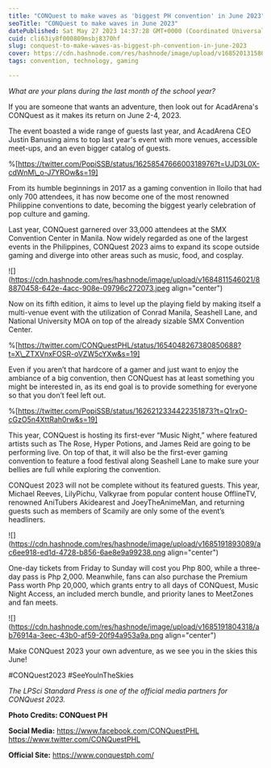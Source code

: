 ```yaml
---
title: "CONQuest to make waves as 'biggest PH convention' in June 2023"
seoTitle: "CONQuest to make waves in June 2023"
datePublished: Sat May 27 2023 14:37:28 GMT+0000 (Coordinated Universal Time)
cuid: cli63iy8f000809msbj8370hf
slug: conquest-to-make-waves-as-biggest-ph-convention-in-june-2023
cover: https://cdn.hashnode.com/res/hashnode/image/upload/v1685201315806/c55730b9-0a22-422e-bcd3-e6ed6f1dbd26.png
tags: convention, technology, gaming

---
```


*What are your plans during the last month of the school year?*

If you are someone that wants an adventure, then look out for AcadArena's CONQuest as it makes its return on June 2-4, 2023.

The event boasted a wide range of guests last year, and AcadArena CEO Justin Banusing aims to top last year's event with more venues, accessible meet-ups, and an even bigger catalog of guests.

%[https://twitter.com/PopiSSB/status/1625854766600318976?t=UJD3L0X-cdWnM\_o-J7YROw&s=19] 

From its humble beginnings in 2017 as a gaming convention in Iloilo that had only 700 attendees, it has now become one of the most renowned Philippine conventions to date, becoming the biggest yearly celebration of pop culture and gaming.

Last year, CONQuest garnered over 33,000 attendees at the SMX Convention Center in Manila. Now widely regarded as one of the largest events in the Philippines, CONQuest 2023 aims to expand its scope outside gaming and diverge into other areas such as music, food, and cosplay.

![](https://cdn.hashnode.com/res/hashnode/image/upload/v1684811546021/88870458-642e-4acc-908e-09796c272073.jpeg align="center")

Now on its fifth edition, it aims to level up the playing field by making itself a multi-venue event with the utilization of Conrad Manila, Seashell Lane, and National University MOA on top of the already sizable SMX Convention Center.

%[https://twitter.com/CONQuestPHL/status/1654048267380850688?t=X\_ZTXVnxFOSR-oVZW5cYXw&s=19] 

Even if you aren’t that hardcore of a gamer and just want to enjoy the ambiance of a big convention, then CONQuest has at least something you might be interested in, as its end goal is to provide something for everyone so that you don’t feel left out.

%[https://twitter.com/PopiSSB/status/1626212334422351873?t=Q1rxO-cGzO5n4XttRah0rw&s=19] 

This year, CONQuest is hosting its first-ever “Music Night,” where featured artists such as The Rose, Hyper Potions, and James Reid are going to be performing live. On top of that, it will also be the first-ever gaming convention to feature a food festival along Seashell Lane to make sure your bellies are full while exploring the convention.

CONQuest 2023 will not be complete without its featured guests. This year, Michael Reeves, LilyPichu, Valkyrae from popular content house OfflineTV, renowned AniTubers Akidearest and JoeyTheAnimeMan, and returning guests such as members of Scamily are only some of the event’s headliners.

![](https://cdn.hashnode.com/res/hashnode/image/upload/v1685191893089/ac6ee918-ed1d-4728-b856-6ae8e9a99238.png align="center")

One-day tickets from Friday to Sunday will cost you Php 800, while a three-day pass is Php 2,000. Meanwhile, fans can also purchase the Premium Pass worth Php 20,000, which grants entry to all days of CONQuest, Music Night Access, an included merch bundle, and priority lanes to MeetZones and fan meets.

![](https://cdn.hashnode.com/res/hashnode/image/upload/v1685191804318/ab76914a-3eec-43b0-af59-20f94a953a9a.png align="center")

Make CONQuest 2023 your own adventure, as we see you in the skies this June!

#CONQuest2023 #SeeYouInTheSkies

*The LPSci Standard Press is* *one of the official media partners for CONQuest 2023.*

**Photo Credits: CONQuest PH**

**Social Media:** https://www.facebook.com/CONQuestPHL https://www.twitter.com/CONQuestPHL

**Official Site:** https://www.conquestph.com/